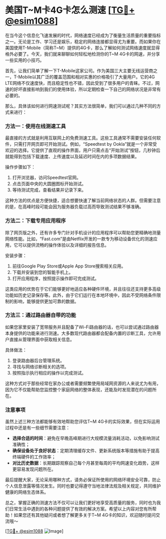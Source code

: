# 美国T~M卡4G卡怎么测速 [[TG💪+ @esim1088](https://t.me/s/esim1088)]

在当今这个信息化飞速发展的时代，网络速度已经成为了衡量生活质量的重要指标之一。无论是工作、学习还是娱乐，稳定的网络连接都显得尤为重要。而如果你在美国使用T-Mobile（简称T~M）提供的4G卡，那么了解如何测试网络速度就显得格外必要了。今天，我们就来聊聊如何轻松地检测你的T~M 4G卡的网速，并分享一些实用的小技巧。

首先，让我们简单了解一下T-Mobile这家公司。作为美国三大主要无线运营商之一，T-Mobile以其广泛的覆盖范围和相对实惠的价格吸引了大量用户。它的4G LTE网络不仅速度快，而且稳定性也不错，因此受到了很多用户的青睐。不过，网速的好坏直接影响到我们的使用体验，所以定期检查一下自己的网络状况是非常有必要的。

那么，具体该如何进行网速测试呢？其实方法很简单，我们可以通过几种不同的方式来进行：

### 方法一：使用在线测速工具

最直接的方式就是利用互联网上的免费测速工具。这些工具通常不需要安装任何软件，只需打开网页即可开始测试。例如，“Speedtest by Ookla”就是一个非常受欢迎的选择。它提供了直观的操作界面，用户只需点击“开始测试”按钮，几秒钟后就能得到包括下载速度、上传速度以及延迟时间在内的多项数据结果。

操作步骤如下：
1. 打开浏览器，访问Speedtest官网。
2. 点击页面中央的大圆圈图标开始测试。
3. 等待测试完成，查看结果并记录下来。

这种方法的优点是方便快捷，适合想要快速了解当前网络状态的人群。但需要注意的是，在高峰时段可能会因为服务器负载过高而导致测试结果不够准确。

### 方法二：下载专用应用程序

除了网页版之外，还有许多专门针对手机设计的应用程序可以帮助您更精确地测量网络性能。比如，“Fast.com”是由Netflix开发的一款专为移动设备优化的测速应用，它可以提供流畅的操作体验以及详细的报告信息。

安装步骤：
1. 前往Google Play Store或Apple App Store搜索相关应用。
2. 下载并安装到您的智能手机上。
3. 打开应用程序，按照提示操作即可完成测试。

这类应用的优势在于它们能够更好地适应各种硬件环境，并且往往还支持更多高级功能如历史记录保存等。此外，由于它们运行在本地环境中，因此不受网络条件限制的影响，能够提供更加可靠的数据。

### 方法三：通过路由器自带的功能

如果您家里安装了宽带服务并且配备了Wi-Fi路由器的话，也可以尝试通过路由器本身提供的功能来进行测速。大多数现代路由器都会配备内置的诊断工具，允许用户直接从管理界面中获取相关信息。

具体做法：
1. 登录路由器后台管理系统。
2. 寻找与网络诊断相关的选项。
3. 按照指示执行相应的操作以完成测试。

这种方式对于那些经常在家办公或者需要频繁使用局域网资源的人来说尤为有用，因为它不仅能帮助您监控整个家庭网络的整体表现，还能及时发现潜在的问题所在。

### 注意事项

虽然上述三种方法都能够有效地帮助您评估T~M 4G卡的实际效果，但在实际运用过程中还是有一些细节需要注意：

- **选择合适的时间**：避免在早晚高峰期进行大规模流量消耗活动，以免影响测试准确性；
- **确保设备处于良好状态**：定期清理缓存文件、更新系统版本等措施有助于提高终端硬件的工作效率；
- **对比历史数据**：长期跟踪观察自己每个月甚至每周的平均网速变化趋势，这样更容易发现问题所在。

最后提醒大家，无论采用哪种方式，请务必保证所使用的网络环境安全可靠，防止个人信息泄露等情况发生。同时也要记得遵守当地法律法规及相关规定，共同维护健康的网络生态体系。

总之，掌握正确的测速方法不仅可以让我们更好地享受高质量的服务，同时也为我们日常生活中遇到的各种问题提供了有效的解决方案。希望以上内容对您有所帮助！如果您还有其他疑问或者想了解更多关于T~M 4G卡的知识，欢迎随时提问交流哦～

[[TG💪+ @esim1088](https://t.me/s/esim1088) ![Image](https://i.postimg.cc/4NQfJmqS/Snipaste-2025-05-13-00-14-12.png)]